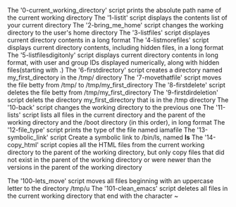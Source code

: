 The '0-current_working_directory' script prints the absolute path name of the current working directory
The '1-listit' script displays the contents list of your current directory
The '2-bring_me_home' script changes the working directory to the user's home directory
The '3-listfiles' script displayes current directory contents in a long format
The '4-listmorefiles' script displays current directory contents, including hidden files, in a long format
The '5-listfilesdigitonly' script displays current directory contents in long format, with user and group IDs displayed numerically, along with hidden files(starting with .)
The '6-firstdirectory' script creates a directory named my_first_directory in the /tmp/ directory
The '7-movethatfile' script moves the file betty from /tmp/ to /tmp/my_first_directory
The '8-firstdelete' script deletes the file betty from /tmp/my_first_directory
The '9-firstdirdeletion' script delets the directory my_first_directory that is in the /tmp directory
The '10-back' script changes the working directory to the previous one
The '11-lists' script lists all files in the current directory and the parent of the working directory and the /boot directory (in this order), in long format
The '12-file_type' script prints the type of the file named iamafile
The '13-symbolic_link' script Create a symbolic link to /bin/ls, named __ls__
The '14-copy_html' script copies all the HTML files from the current working directory to the parent of the working directory, but only copy files that did not exist in the parent of the working directory or were newer than the versions in the parent of the working directory

The '100-lets_move' script moves all files beginning with an uppercase letter to the directory /tmp/u
The '101-clean_emacs' script  deletes all files in the current working directory that end with the character ~

